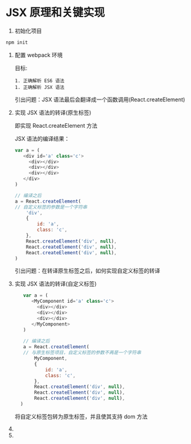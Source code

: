 # JSX 原理和关键实现

1. 初始化项目
```bash
npm init
```

1. 配置 webpack 环境
   
   目标:
   
       1. 正确解析 ES6 语法
       1. 正确解析 JSX 语法
   
   引出问题：JSX 语法最后会翻译成一个函数调用(React.createElement)
   
1. 实现 JSX 语法的转译(原生标签)
    
    即实现 React.createElement 方法
    
    JSX 语法的编译结果：
    ```js
    var a = (
       <div id='a' class='c'>
         <div></div>    
         <div></div>    
         <div></div>    
       </div>
    )
   
    // 编译之后
    a = React.createElement(
    // 自定义标签的参数是一个字符串
        'div',
        {
            id: 'a',
            class: 'c',
        },
        React.createElement('div', null),
        React.createElement('div', null),
        React.createElement('div', null),
   )
    ```
   
   引出问题：在转译原生标签之后，如何实现自定义标签的转译
   
1.  实现 JSX 语法的转译(自定义标签)
     ```js
        var a = (
           <MyComponent id='a' class='c'>
             <div></div>    
             <div></div>    
             <div></div>    
           </MyComponent>
        )
       
        // 编译之后
        a = React.createElement(
        // 与原生标签项目，自定义标签的参数不再是一个字符串
            MyComponent,
            {
                id: 'a',
                class: 'c',
            },
            React.createElement('div', null),
            React.createElement('div', null),
            React.createElement('div', null),
       )
    ```
    
    将自定义标签包转为原生标签，并且使其支持 dom 方法
1. 
1. 
